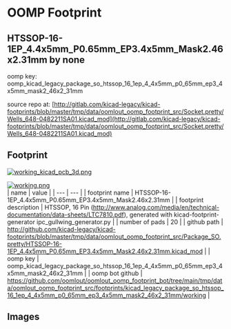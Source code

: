 # OOMP Footprint  
## HTSSOP-16-1EP_4.4x5mm_P0.65mm_EP3.4x5mm_Mask2.46x2.31mm  by none  
  
oomp key: oomp_kicad_legacy_package_so_htssop_16_1ep_4_4x5mm_p0_65mm_ep3_4x5mm_mask2_46x2_31mm  
  
source repo at: [http://gitlab.com/kicad-legacy/kicad-footprints/blob/master/tmp/data/oomlout_oomp_footprint_src/Socket.pretty/Wells_648-0482211SA01.kicad_mod](http://gitlab.com/kicad-legacy/kicad-footprints/blob/master/tmp/data/oomlout_oomp_footprint_src/Socket.pretty/Wells_648-0482211SA01.kicad_mod)  
## Footprint  
  
[![working_kicad_pcb_3d.png](working_kicad_pcb_3d_600.png)](working_kicad_pcb_3d.png)  
  
[![working.png](working_600.png)](working.png)  
| name | value | 
| --- | --- | 
| footprint name | HTSSOP-16-1EP_4.4x5mm_P0.65mm_EP3.4x5mm_Mask2.46x2.31mm | 
| footprint description | HTSSOP, 16 Pin (http://www.analog.com/media/en/technical-documentation/data-sheets/LTC7810.pdf), generated with kicad-footprint-generator ipc_gullwing_generator.py | 
| number of pads | 20 | 
| github path | http://github.com/kicad-legacy/kicad-footprints/blob/master/tmp/data/oomlout_oomp_footprint_src/Package_SO.pretty/HTSSOP-16-1EP_4.4x5mm_P0.65mm_EP3.4x5mm_Mask2.46x2.31mm.kicad_mod | 
| oomp key | oomp_kicad_legacy_package_so_htssop_16_1ep_4_4x5mm_p0_65mm_ep3_4x5mm_mask2_46x2_31mm | 
| oomp bot github | https://github.com/oomlout/oomlout_oomp_footprint_bot/tree/main/tmp/data/oomlout_oomp_footprint_src/footprints/kicad_legacy_package_so_htssop_16_1ep_4_4x5mm_p0_65mm_ep3_4x5mm_mask2_46x2_31mm/working | 
## Images  
